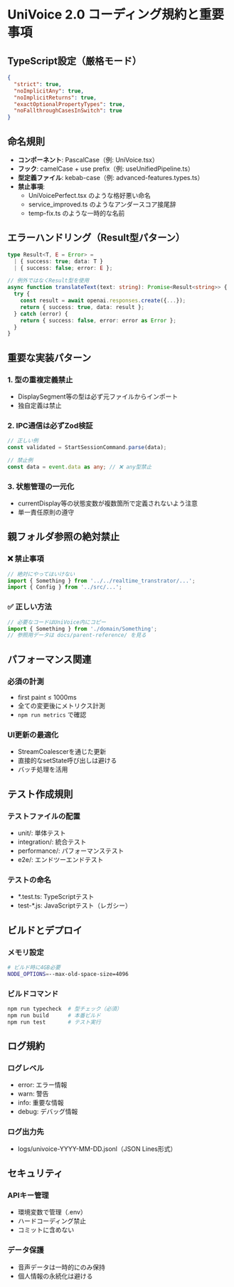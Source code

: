 # UniVoice 2.0 コーディング規約と重要事項

## TypeScript設定（厳格モード）
```json
{
  "strict": true,
  "noImplicitAny": true,
  "noImplicitReturns": true,
  "exactOptionalPropertyTypes": true,
  "noFallthroughCasesInSwitch": true
}
```

## 命名規則
- **コンポーネント**: PascalCase（例: UniVoice.tsx）
- **フック**: camelCase + use prefix（例: useUnifiedPipeline.ts）
- **型定義ファイル**: kebab-case（例: advanced-features.types.ts）
- **禁止事項**:
  - UniVoicePerfect.tsx のような格好悪い命名
  - service_improved.ts のようなアンダースコア接尾辞
  - temp-fix.ts のような一時的な名前

## エラーハンドリング（Result型パターン）
```typescript
type Result<T, E = Error> = 
  | { success: true; data: T }
  | { success: false; error: E };

// 例外ではなくResult型を使用
async function translateText(text: string): Promise<Result<string>> {
  try {
    const result = await openai.responses.create({...});
    return { success: true, data: result };
  } catch (error) {
    return { success: false, error: error as Error };
  }
}
```

## 重要な実装パターン

### 1. 型の重複定義禁止
- DisplaySegment等の型は必ず元ファイルからインポート
- 独自定義は禁止

### 2. IPC通信は必ずZod検証
```typescript
// 正しい例
const validated = StartSessionCommand.parse(data);

// 禁止例
const data = event.data as any; // ❌ any型禁止
```

### 3. 状態管理の一元化
- currentDisplay等の状態変数が複数箇所で定義されないよう注意
- 単一責任原則の遵守

## 親フォルダ参照の絶対禁止

### ❌ 禁止事項
```typescript
// 絶対にやってはいけない
import { Something } from '../../realtime_transtrator/...';
import { Config } from '../src/...';
```

### ✅ 正しい方法
```typescript
// 必要なコードはUniVoice内にコピー
import { Something } from './domain/Something';
// 参照用データは docs/parent-reference/ を見る
```

## パフォーマンス関連

### 必須の計測
- first paint ≤ 1000ms
- 全ての変更後にメトリクス計測
- `npm run metrics` で確認

### UI更新の最適化
- StreamCoalescerを通じた更新
- 直接的なsetState呼び出しは避ける
- バッチ処理を活用

## テスト作成規則

### テストファイルの配置
- unit/: 単体テスト
- integration/: 統合テスト
- performance/: パフォーマンステスト
- e2e/: エンドツーエンドテスト

### テストの命名
- *.test.ts: TypeScriptテスト
- test-*.js: JavaScriptテスト（レガシー）

## ビルドとデプロイ

### メモリ設定
```bash
# ビルド時に4GB必要
NODE_OPTIONS=--max-old-space-size=4096
```

### ビルドコマンド
```bash
npm run typecheck  # 型チェック（必須）
npm run build      # 本番ビルド
npm run test       # テスト実行
```

## ログ規約

### ログレベル
- error: エラー情報
- warn: 警告
- info: 重要な情報
- debug: デバッグ情報

### ログ出力先
- logs/univoice-YYYY-MM-DD.jsonl（JSON Lines形式）

## セキュリティ

### APIキー管理
- 環境変数で管理（.env）
- ハードコーディング禁止
- コミットに含めない

### データ保護
- 音声データは一時的にのみ保持
- 個人情報の永続化は避ける